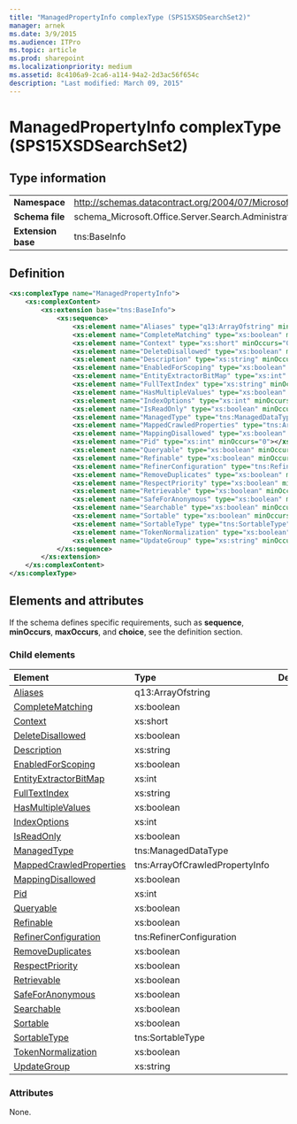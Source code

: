 ```yaml
---
title: "ManagedPropertyInfo complexType (SPS15XSDSearchSet2)"
manager: arnek
ms.date: 3/9/2015
ms.audience: ITPro
ms.topic: article
ms.prod: sharepoint
ms.localizationpriority: medium
ms.assetid: 8c4106a9-2ca6-a114-94a2-2d3ac56f654c
description: "Last modified: March 09, 2015"
---
```


# ManagedPropertyInfo complexType (SPS15XSDSearchSet2)

 
  
## Type information

|||
|:-----|:-----|
|**Namespace** <br/> |http://schemas.datacontract.org/2004/07/Microsoft.Office.Server.Search.Administration  <br/> |
|**Schema file** <br/> |schema_Microsoft.Office.Server.Search.Administration.xsd  <br/> |
|**Extension base** <br/> |tns:BaseInfo  <br/> |
   
## Definition

```XML
<xs:complexType name="ManagedPropertyInfo">
    <xs:complexContent>
        <xs:extension base="tns:BaseInfo">
            <xs:sequence>
                <xs:element name="Aliases" type="q13:ArrayOfstring" minOccurs="0"></xs:element>
                <xs:element name="CompleteMatching" type="xs:boolean" minOccurs="0"></xs:element>
                <xs:element name="Context" type="xs:short" minOccurs="0"></xs:element>
                <xs:element name="DeleteDisallowed" type="xs:boolean" minOccurs="0"></xs:element>
                <xs:element name="Description" type="xs:string" minOccurs="0"></xs:element>
                <xs:element name="EnabledForScoping" type="xs:boolean" minOccurs="0"></xs:element>
                <xs:element name="EntityExtractorBitMap" type="xs:int" minOccurs="0"></xs:element>
                <xs:element name="FullTextIndex" type="xs:string" minOccurs="0"></xs:element>
                <xs:element name="HasMultipleValues" type="xs:boolean" minOccurs="0"></xs:element>
                <xs:element name="IndexOptions" type="xs:int" minOccurs="0"></xs:element>
                <xs:element name="IsReadOnly" type="xs:boolean" minOccurs="0"></xs:element>
                <xs:element name="ManagedType" type="tns:ManagedDataType" minOccurs="0"></xs:element>
                <xs:element name="MappedCrawledProperties" type="tns:ArrayOfCrawledPropertyInfo" minOccurs="0"></xs:element>
                <xs:element name="MappingDisallowed" type="xs:boolean" minOccurs="0"></xs:element>
                <xs:element name="Pid" type="xs:int" minOccurs="0"></xs:element>
                <xs:element name="Queryable" type="xs:boolean" minOccurs="0"></xs:element>
                <xs:element name="Refinable" type="xs:boolean" minOccurs="0"></xs:element>
                <xs:element name="RefinerConfiguration" type="tns:RefinerConfiguration" minOccurs="0"></xs:element>
                <xs:element name="RemoveDuplicates" type="xs:boolean" minOccurs="0"></xs:element>
                <xs:element name="RespectPriority" type="xs:boolean" minOccurs="0"></xs:element>
                <xs:element name="Retrievable" type="xs:boolean" minOccurs="0"></xs:element>
                <xs:element name="SafeForAnonymous" type="xs:boolean" minOccurs="0"></xs:element>
                <xs:element name="Searchable" type="xs:boolean" minOccurs="0"></xs:element>
                <xs:element name="Sortable" type="xs:boolean" minOccurs="0"></xs:element>
                <xs:element name="SortableType" type="tns:SortableType" minOccurs="0"></xs:element>
                <xs:element name="TokenNormalization" type="xs:boolean" minOccurs="0"></xs:element>
                <xs:element name="UpdateGroup" type="xs:string" minOccurs="0"></xs:element>
            </xs:sequence>
        </xs:extension>
    </xs:complexContent>
</xs:complexType>

```

## Elements and attributes

If the schema defines specific requirements, such as **sequence**, **minOccurs**, **maxOccurs**, and **choice**, see the definition section. 
  
### Child elements

|**Element**|**Type**|**Description**|
|:-----|:-----|:-----|
|[Aliases](aliases-element-managedpropertyinfo-complextypesps15xsdsearchset2.md) <br/> |q13:ArrayOfstring  <br/> ||
|[CompleteMatching](completematching-element-managedpropertyinfo-complextypesps15xsdsearchset2.md) <br/> |xs:boolean  <br/> ||
|[Context](context-element-managedpropertyinfo-complextypesps15xsdsearchset2.md) <br/> |xs:short  <br/> ||
|[DeleteDisallowed](deletedisallowed-element-managedpropertyinfo-complextypesps15xsdsearchset2.md) <br/> |xs:boolean  <br/> ||
|[Description](description-element-managedpropertyinfo-complextypesps15xsdsearchset2.md) <br/> |xs:string  <br/> ||
|[EnabledForScoping](enabledforscoping-element-managedpropertyinfo-complextypesps15xsdsearchset2.md) <br/> |xs:boolean  <br/> ||
|[EntityExtractorBitMap](entityextractorbitmap-element-managedpropertyinfo-complextypesps15xsdsearchset2.md) <br/> |xs:int  <br/> ||
|[FullTextIndex](fulltextindex-element-managedpropertyinfo-complextypesps15xsdsearchset2.md) <br/> |xs:string  <br/> ||
|[HasMultipleValues](hasmultiplevalues-element-managedpropertyinfo-complextypesps15xsdsearchset2.md) <br/> |xs:boolean  <br/> ||
|[IndexOptions](indexoptions-element-managedpropertyinfo-complextypesps15xsdsearchset2.md) <br/> |xs:int  <br/> ||
|[IsReadOnly](isreadonly-element-managedpropertyinfo-complextypesps15xsdsearchset2.md) <br/> |xs:boolean  <br/> ||
|[ManagedType](managedtype-element-managedpropertyinfo-complextypesps15xsdsearchset2.md) <br/> |tns:ManagedDataType  <br/> ||
|[MappedCrawledProperties](mappedcrawledproperties-element-managedpropertyinfo-complextypesps15xsdsearchset.md) <br/> |tns:ArrayOfCrawledPropertyInfo  <br/> ||
|[MappingDisallowed](mappingdisallowed-element-managedpropertyinfo-complextypesps15xsdsearchset2.md) <br/> |xs:boolean  <br/> ||
|[Pid](pid-element-managedpropertyinfo-complextypesps15xsdsearchset2.md) <br/> |xs:int  <br/> ||
|[Queryable](queryable-element-managedpropertyinfo-complextypesps15xsdsearchset2.md) <br/> |xs:boolean  <br/> ||
|[Refinable](refinable-element-managedpropertyinfo-complextypesps15xsdsearchset2.md) <br/> |xs:boolean  <br/> ||
|[RefinerConfiguration](refinerconfiguration-element-managedpropertyinfo-complextypesps15xsdsearchset2.md) <br/> |tns:RefinerConfiguration  <br/> ||
|[RemoveDuplicates](removeduplicates-element-managedpropertyinfo-complextypesps15xsdsearchset2.md) <br/> |xs:boolean  <br/> ||
|[RespectPriority](respectpriority-element-managedpropertyinfo-complextypesps15xsdsearchset2.md) <br/> |xs:boolean  <br/> ||
|[Retrievable](retrievable-element-managedpropertyinfo-complextypesps15xsdsearchset2.md) <br/> |xs:boolean  <br/> ||
|[SafeForAnonymous](safeforanonymous-element-managedpropertyinfo-complextypesps15xsdsearchset2.md) <br/> |xs:boolean  <br/> ||
|[Searchable](searchable-element-managedpropertyinfo-complextypesps15xsdsearchset2.md) <br/> |xs:boolean  <br/> ||
|[Sortable](sortable-element-managedpropertyinfo-complextypesps15xsdsearchset2.md) <br/> |xs:boolean  <br/> ||
|[SortableType](sortabletype-element-managedpropertyinfo-complextypesps15xsdsearchset2.md) <br/> |tns:SortableType  <br/> ||
|[TokenNormalization](tokennormalization-element-managedpropertyinfo-complextypesps15xsdsearchset2.md) <br/> |xs:boolean  <br/> ||
|[UpdateGroup](updategroup-element-managedpropertyinfo-complextypesps15xsdsearchset2.md) <br/> |xs:string  <br/> ||
   
### Attributes

None.
  


